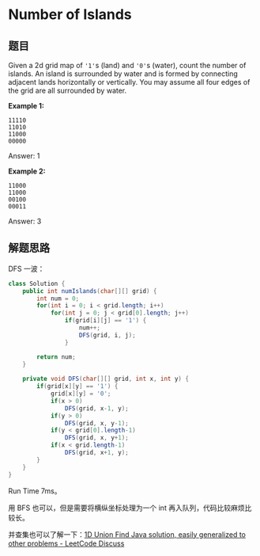 # Number of Islands

## 题目

Given a 2d grid map of `'1'`s (land) and `'0'`s (water), count the number of islands. An island is surrounded by water and is formed by connecting adjacent lands horizontally or vertically. You may assume all four edges of the grid are all surrounded by water.

**Example 1:**

```
11110
11010
11000
00000
```

Answer: 1

**Example 2:**

```
11000
11000
00100
00011
```

Answer: 3

## 解题思路

DFS 一波：

```java
class Solution {
    public int numIslands(char[][] grid) {
        int num = 0;
        for(int i = 0; i < grid.length; i++) 
            for(int j = 0; j < grid[0].length; j++) 
                if(grid[i][j] == '1') {
                    num++;
                    DFS(grid, i, j);
                }

        return num;
    }
    
    private void DFS(char[][] grid, int x, int y) {
        if(grid[x][y] == '1') {
            grid[x][y] = '0';
            if(x > 0)
                DFS(grid, x-1, y);
            if(y > 0)
                DFS(grid, x, y-1);
            if(y < grid[0].length-1)
                DFS(grid, x, y+1);
            if(x < grid.length-1)
                DFS(grid, x+1, y);
        }
    }
}
```

Run Time 7ms。

用 BFS 也可以，但是需要将横纵坐标处理为一个 int 再入队列，代码比较麻烦比较长。

并查集也可以了解一下：[1D Union Find Java solution, easily generalized to other problems - LeetCode Discuss](https://leetcode.com/problems/number-of-islands/discuss/56354/1D-Union-Find-Java-solution-easily-generalized-to-other-problems)